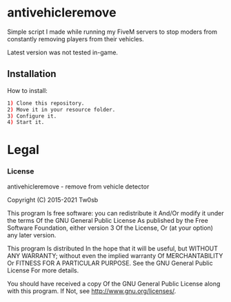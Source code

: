 # antivehicleremove

Simple script I made while running my FiveM servers to stop moders from constantly removing players from their vehicles.

Latest version was not tested in-game. 

## Installation

How to install:

```bash
1) Clone this repository.
2) Move it in your resource folder.
3) Configure it.
4) Start it.
```

# Legal
### License
antivehicleremove - remove from vehicle detector

Copyright (C) 2015-2021 Tw0sb

This program Is free software: you can redistribute it And/Or modify it under the terms Of the GNU General Public License As published by the Free Software Foundation, either version 3 Of the License, Or (at your option) any later version.

This program Is distributed In the hope that it will be useful, but WITHOUT ANY WARRANTY; without even the implied warranty Of MERCHANTABILITY Or FITNESS FOR A PARTICULAR PURPOSE. See the GNU General Public License For more details.

You should have received a copy Of the GNU General Public License along with this program. If Not, see http://www.gnu.org/licenses/.
